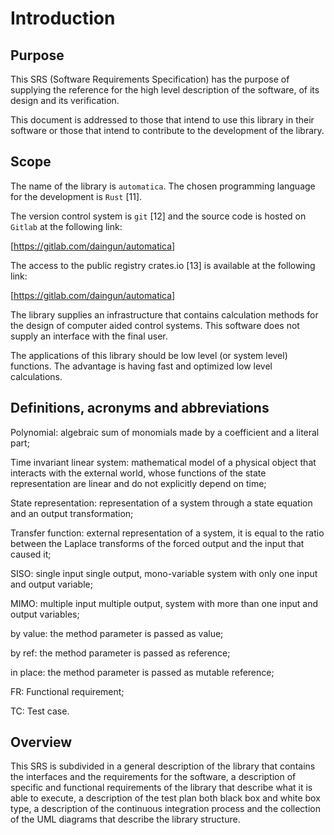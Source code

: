 # Introduction

## Purpose

This SRS (Software Requirements Specification) has the purpose of supplying the reference for the high level description of the software, of its design and its verification.

This document is addressed to those that intend to use this library in their software or those that intend to contribute to the development of the library.

## Scope

The name of the library is `automatica`. The chosen programming language for the development is `Rust` [11].

The version control system is `git` [12] and the source code is hosted on `Gitlab` at the following link:

[https://gitlab.com/daingun/automatica]

The access to the public registry crates.io [13] is available at the following link:

[https://gitlab.com/daingun/automatica]

The library supplies an infrastructure that contains calculation methods for the design of computer aided control systems. This software does not supply an interface with the final user.

The applications of this library should be low level (or system level) functions. The advantage is having fast and optimized low level calculations.

## Definitions, acronyms and abbreviations

Polynomial: algebraic sum of monomials made by a coefficient and a literal part;

Time invariant linear system: mathematical model of a physical object that interacts with the external world, whose functions of the state representation are linear and do not explicitly depend on time;

State representation: representation of a system through a state equation and an output transformation;

Transfer function: external representation of a system, it is equal to the ratio between the Laplace transforms of the forced output and the input that caused it;

SISO: single input single output, mono-variable system with only one input and output variable;

MIMO: multiple input multiple output, system with more than one input and output variables;

by value: the method parameter is passed as value;

by ref: the method parameter is passed as reference;

in place: the method parameter is passed as mutable reference;

FR: Functional requirement;

TC: Test case.

## Overview

This SRS is subdivided in a general description of the library that contains the interfaces and the requirements for the software, a description of specific and functional requirements of the library that describe what it is able to execute, a description of the test plan both black box and white box type, a description of the continuous integration process and the collection of the UML diagrams that describe the library structure.
